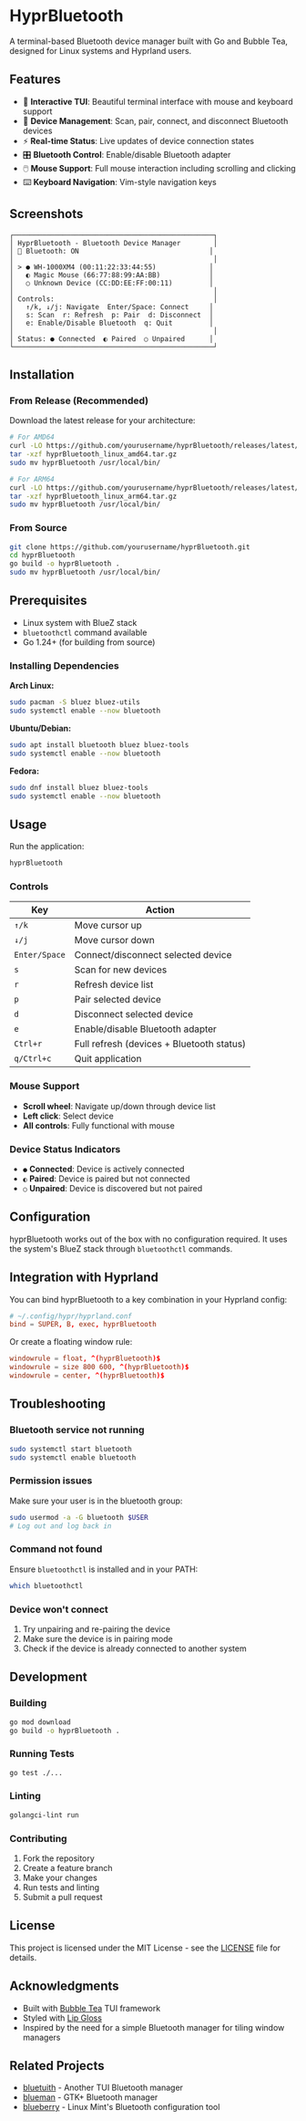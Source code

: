 # HyprBluetooth

A terminal-based Bluetooth device manager built with Go and Bubble Tea, designed for Linux systems and Hyprland users.

## Features

- 🔵 **Interactive TUI**: Beautiful terminal interface with mouse and keyboard support
- 📱 **Device Management**: Scan, pair, connect, and disconnect Bluetooth devices
- ⚡ **Real-time Status**: Live updates of device connection states
- 🎛️ **Bluetooth Control**: Enable/disable Bluetooth adapter
- 🖱️ **Mouse Support**: Full mouse interaction including scrolling and clicking
- ⌨️ **Keyboard Navigation**: Vim-style navigation keys

## Screenshots

```
┌─────────────────────────────────────────────────┐
│ HyprBluetooth - Bluetooth Device Manager        │
│ 🔵 Bluetooth: ON                                │
│                                                 │
│ > ● WH-1000XM4 (00:11:22:33:44:55)             │
│   ◐ Magic Mouse (66:77:88:99:AA:BB)            │
│   ○ Unknown Device (CC:DD:EE:FF:00:11)         │
│                                                 │
│ Controls:                                       │
│   ↑/k, ↓/j: Navigate  Enter/Space: Connect     │
│   s: Scan  r: Refresh  p: Pair  d: Disconnect  │
│   e: Enable/Disable Bluetooth  q: Quit         │
│                                                 │
│ Status: ● Connected  ◐ Paired  ○ Unpaired      │
└─────────────────────────────────────────────────┘
```

## Installation

### From Release (Recommended)

Download the latest release for your architecture:

```bash
# For AMD64
curl -LO https://github.com/yourusername/hyprBluetooth/releases/latest/download/hyprBluetooth_linux_amd64.tar.gz
tar -xzf hyprBluetooth_linux_amd64.tar.gz
sudo mv hyprBluetooth /usr/local/bin/

# For ARM64
curl -LO https://github.com/yourusername/hyprBluetooth/releases/latest/download/hyprBluetooth_linux_arm64.tar.gz
tar -xzf hyprBluetooth_linux_arm64.tar.gz
sudo mv hyprBluetooth /usr/local/bin/
```

### From Source

```bash
git clone https://github.com/yourusername/hyprBluetooth.git
cd hyprBluetooth
go build -o hyprBluetooth .
sudo mv hyprBluetooth /usr/local/bin/
```

## Prerequisites

- Linux system with BlueZ stack
- `bluetoothctl` command available
- Go 1.24+ (for building from source)

### Installing Dependencies

**Arch Linux:**
```bash
sudo pacman -S bluez bluez-utils
sudo systemctl enable --now bluetooth
```

**Ubuntu/Debian:**
```bash
sudo apt install bluetooth bluez bluez-tools
sudo systemctl enable --now bluetooth
```

**Fedora:**
```bash
sudo dnf install bluez bluez-tools
sudo systemctl enable --now bluetooth
```

## Usage

Run the application:

```bash
hyprBluetooth
```

### Controls

| Key | Action |
|-----|--------|
| `↑/k` | Move cursor up |
| `↓/j` | Move cursor down |
| `Enter/Space` | Connect/disconnect selected device |
| `s` | Scan for new devices |
| `r` | Refresh device list |
| `p` | Pair selected device |
| `d` | Disconnect selected device |
| `e` | Enable/disable Bluetooth adapter |
| `Ctrl+r` | Full refresh (devices + Bluetooth status) |
| `q/Ctrl+c` | Quit application |

### Mouse Support

- **Scroll wheel**: Navigate up/down through device list
- **Left click**: Select device
- **All controls**: Fully functional with mouse

### Device Status Indicators

- `●` **Connected**: Device is actively connected
- `◐` **Paired**: Device is paired but not connected
- `○` **Unpaired**: Device is discovered but not paired

## Configuration

hyprBluetooth works out of the box with no configuration required. It uses the system's BlueZ stack through `bluetoothctl` commands.

## Integration with Hyprland

You can bind hyprBluetooth to a key combination in your Hyprland config:

```conf
# ~/.config/hypr/hyprland.conf
bind = SUPER, B, exec, hyprBluetooth
```

Or create a floating window rule:

```conf
windowrule = float, ^(hyprBluetooth)$
windowrule = size 800 600, ^(hyprBluetooth)$
windowrule = center, ^(hyprBluetooth)$
```

## Troubleshooting

### Bluetooth service not running
```bash
sudo systemctl start bluetooth
sudo systemctl enable bluetooth
```

### Permission issues
Make sure your user is in the bluetooth group:
```bash
sudo usermod -a -G bluetooth $USER
# Log out and log back in
```

### Command not found
Ensure `bluetoothctl` is installed and in your PATH:
```bash
which bluetoothctl
```

### Device won't connect
1. Try unpairing and re-pairing the device
2. Make sure the device is in pairing mode
3. Check if the device is already connected to another system

## Development

### Building

```bash
go mod download
go build -o hyprBluetooth .
```

### Running Tests

```bash
go test ./...
```

### Linting

```bash
golangci-lint run
```

### Contributing

1. Fork the repository
2. Create a feature branch
3. Make your changes
4. Run tests and linting
5. Submit a pull request

## License

This project is licensed under the MIT License - see the [LICENSE](LICENSE) file for details.

## Acknowledgments

- Built with [Bubble Tea](https://github.com/charmbracelet/bubbletea) TUI framework
- Styled with [Lip Gloss](https://github.com/charmbracelet/lipgloss)
- Inspired by the need for a simple Bluetooth manager for tiling window managers

## Related Projects

- [bluetuith](https://github.com/darkhz/bluetuith) - Another TUI Bluetooth manager
- [blueman](https://github.com/blueman-project/blueman) - GTK+ Bluetooth manager
- [blueberry](https://github.com/linuxmint/blueberry) - Linux Mint's Bluetooth configuration tool